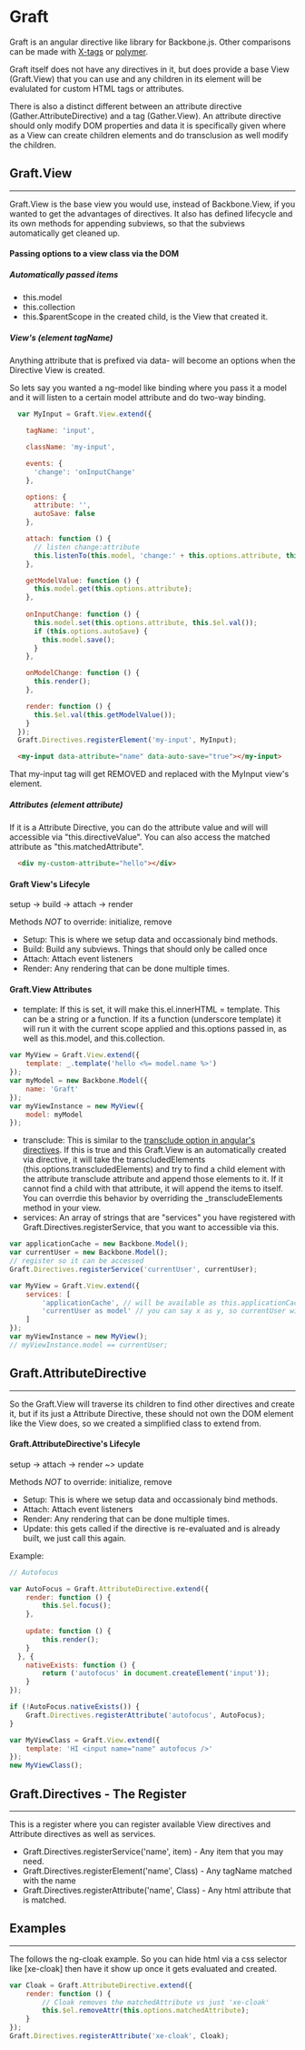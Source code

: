 # Graft

Graft is an angular directive like library for Backbone.js. Other comparisons can be made with [X-tags](http://www.x-tags.org/) or [polymer](http://www.polymer-project.org/). 

Graft itself does not have any directives in it, but does provide a base View (Graft.View) that you can use and any children in its element will be evalulated for custom HTML tags or attributes.

There is also a distinct different between an attribute directive (Gather.AttributeDirective) and a tag (Gather.View). An attribute directive should only modify DOM properties and data it is specifically given where as a View can create children elements and do transclusion as well modify the children.


## Graft.View
---
Graft.View is the base view you would use, instead of Backbone.View, if you wanted to get the advantages of directives. It also has defined lifecycle and its own methods for appending subviews, so that the subviews automatically get cleaned up.

#### Passing options to a view class via the DOM

##### Automatically passed items
* this.model
* this.collection
* this.$parentScope in the created child, is the View that created it.

##### View's (element tagName)
Anything attribute that is prefixed via data- will become an options when the Directive View is created.


So lets say you wanted a ng-model like binding where you pass it a model and it will listen to a certain model attribute and do two-way binding.

```javascript
  var MyInput = Graft.View.extend({

    tagName: 'input',

    className: 'my-input',

    events: {
      'change': 'onInputChange'
    },

    options: {
      attribute: '',
      autoSave: false
    },

    attach: function () {
      // listen change:attribute
      this.listenTo(this.model, 'change:' + this.options.attribute, this.onModelChange);
    },

    getModelValue: function () {
      this.model.get(this.options.attribute);
    },
    
    onInputChange: function () {
      this.model.set(this.options.attribute, this.$el.val());
      if (this.options.autoSave) {
        this.model.save();
      }
    },

    onModelChange: function () {
      this.render();
    },

    render: function () {
      this.$el.val(this.getModelValue());
    }
  });
  Graft.Directives.registerElement('my-input', MyInput);
```

```html
  <my-input data-attribute="name" data-auto-save="true"></my-input>
```

That my-input tag will get REMOVED and replaced with the MyInput view's element.

##### Attributes (element attribute)
If it is a Attribute Directive, you can do the attribute value and will will accessible via "this.directiveValue". You can also access the matched attribute as "this.matchedAttribute".
```html
  <div my-custom-attribute="hello"></div>
```

#### Graft View's Lifecyle
setup -> build -> attach -> render

Methods *NOT* to override: initialize, remove

* Setup: This is where we setup data and occassionaly bind methods.
* Build: Build any subviews. Things that should only be called once
* Attach: Attach event listeners
* Render: Any rendering that can be done multiple times.

#### Graft.View Attributes
* template: If this is set, it will make this.el.innerHTML = template. This can be a string or a function. If its a function (underscore template) it will run it with the current scope applied and this.options passed in, as well as this.model, and this.collection.
```javascript
var MyView = Graft.View.extend({
	template: _.template('hello <%= model.name %>')
});
var myModel = new Backbone.Model({
	name: 'Graft'
});
var myViewInstance = new MyView({
	model: myModel
});
```

* transclude: This is similar to the [transclude option in angular's directives](http://docs.angularjs.org/api/ng/directive/ngTransclude). If this is true and this Graft.View is an automatically created via directive, it will take the transcludedElements (this.options.transcludedElements) and try to find a child element with the attribute transclude attribute and append those elements to it. If it cannot find a child with that attribute, it will append the items to itself. You can overrdie this behavior by overriding the _transcludeElements method in your view.
* services: An array of strings that are "services" you have registered with Graft.Directives.registerService, that you want to accessible via this.


```javascript
var applicationCache = new Backbone.Model();
var currentUser = new Backbone.Model();
// register so it can be accessed
Graft.Directives.registerService('currentUser', currentUser);

var MyView = Graft.View.extend({
	services: [
		'applicationCache', // will be available as this.applicationCache
		'currentUser as model' // you can say x as y, so currentUser will be this.model
	]
});
var myViewInstance = new MyView();
// myViewInstance.model == currentUser;
```


## Graft.AttributeDirective
---

So the Graft.View will traverse its children to find other directives and create it, but if its just a Attribute Directive, these should not own the DOM element like the View does, so we created a simplified class to extend from.

#### Graft.AttributeDirective's Lifecyle

setup -> attach -> render ~> update

Methods *NOT* to override: initialize, remove

* Setup: This is where we setup data and occassionaly bind methods.
* Attach: Attach event listeners
* Render: Any rendering that can be done multiple times.
* Update: this gets called if the directive is re-evaluated and is already built, we just call this again.


Example: 
```javascript
// Autofocus

var AutoFocus = Graft.AttributeDirective.extend({
	render: function () {
		this.$el.focus();
	},
	
	update: function () {
		this.render();
	}
  }, {
	nativeExists: function () {
		return ('autofocus' in document.createElement('input'));
	}
});

if (!AutoFocus.nativeExists()) {
	Graft.Directives.registerAttribute('autofocus', AutoFocus);
}

var MyViewClass = Graft.View.extend({
	template: 'HI <input name="name" autofocus />'
});
new MyViewClass();

```




## Graft.Directives - The Register
----

This is a register where you can register available View directives and Attribute directives as well as services. 

* Graft.Directives.registerService('name', item) - Any item that you may need.
* Graft.Directives.registerElement('name', Class) - Any tagName matched with the name
* Graft.Directives.registerAttribute('name', Class) - Any html attribute that is matched.


## Examples
---

The follows the ng-cloak example. So you can hide html via a css selector like [xe-cloak] then have it show up once it gets evaluated and created.

```javascript
var Cloak = Graft.AttributeDirective.extend({
	render: function () {
		// Cloak removes the matchedAttribute vs just 'xe-cloak'
		this.$el.removeAttr(this.options.matchedAttribute);
	}
});
Graft.Directives.registerAttribute('xe-cloak', Cloak);
  
```
